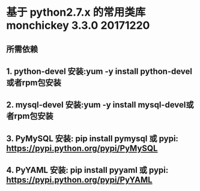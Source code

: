# 基于 python2.7.x 的常用类库 monchickey 3.3.0 20171220

## 所需依赖
## 1. python-devel 安装:yum -y install python-devel或者rpm包安装
## 2. mysql-devel  安装:yum -y install mysql-devel或者rpm包安装
## 3. PyMySQL 安装: pip install pymysql 或 pypi: https://pypi.python.org/pypi/PyMySQL
## 4. PyYAML 安装: pip install pyyaml 或 pypi: https://pypi.python.org/pypi/PyYAML
